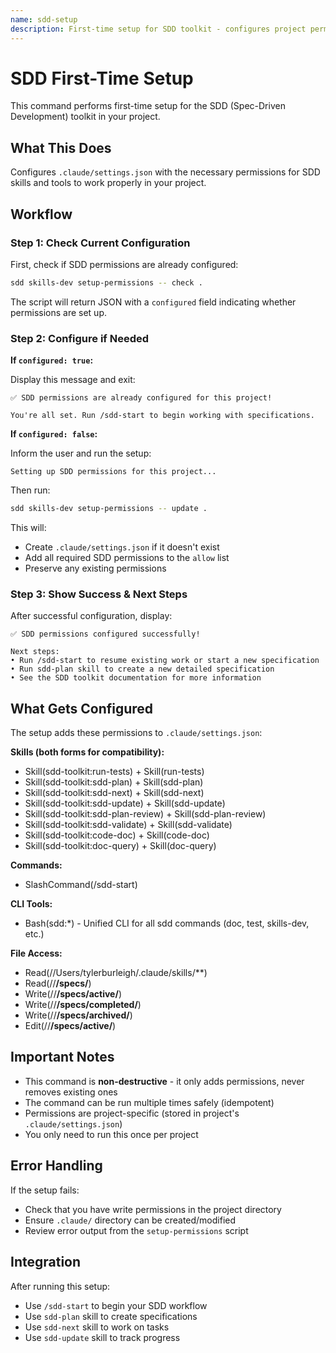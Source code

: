 ```yaml
---
name: sdd-setup
description: First-time setup for SDD toolkit - configures project permissions
---
```


# SDD First-Time Setup

This command performs first-time setup for the SDD (Spec-Driven Development) toolkit in your project.

## What This Does

Configures `.claude/settings.json` with the necessary permissions for SDD skills and tools to work properly in your project.

## Workflow

### Step 1: Check Current Configuration

First, check if SDD permissions are already configured:

```bash
sdd skills-dev setup-permissions -- check .
```

The script will return JSON with a `configured` field indicating whether permissions are set up.

### Step 2: Configure if Needed

**If `configured: true`:**

Display this message and exit:
```
✅ SDD permissions are already configured for this project!

You're all set. Run /sdd-start to begin working with specifications.
```

**If `configured: false`:**

Inform the user and run the setup:
```
Setting up SDD permissions for this project...
```

Then run:
```bash
sdd skills-dev setup-permissions -- update .
```

This will:
- Create `.claude/settings.json` if it doesn't exist
- Add all required SDD permissions to the `allow` list
- Preserve any existing permissions

### Step 3: Show Success & Next Steps

After successful configuration, display:
```
✅ SDD permissions configured successfully!

Next steps:
• Run /sdd-start to resume existing work or start a new specification
• Run sdd-plan skill to create a new detailed specification
• See the SDD toolkit documentation for more information
```

## What Gets Configured

The setup adds these permissions to `.claude/settings.json`:

**Skills (both forms for compatibility):**
- Skill(sdd-toolkit:run-tests) + Skill(run-tests)
- Skill(sdd-toolkit:sdd-plan) + Skill(sdd-plan)
- Skill(sdd-toolkit:sdd-next) + Skill(sdd-next)
- Skill(sdd-toolkit:sdd-update) + Skill(sdd-update)
- Skill(sdd-toolkit:sdd-plan-review) + Skill(sdd-plan-review)
- Skill(sdd-toolkit:sdd-validate) + Skill(sdd-validate)
- Skill(sdd-toolkit:code-doc) + Skill(code-doc)
- Skill(sdd-toolkit:doc-query) + Skill(doc-query)

**Commands:**
- SlashCommand(/sdd-start)

**CLI Tools:**
- Bash(sdd:*) - Unified CLI for all sdd commands (doc, test, skills-dev, etc.)

**File Access:**
- Read(//Users/tylerburleigh/.claude/skills/**)
- Read(//**/specs/**)
- Write(//**/specs/active/**)
- Write(//**/specs/completed/**)
- Write(//**/specs/archived/**)
- Edit(//**/specs/active/**)

## Important Notes

- This command is **non-destructive** - it only adds permissions, never removes existing ones
- The command can be run multiple times safely (idempotent)
- Permissions are project-specific (stored in project's `.claude/settings.json`)
- You only need to run this once per project

## Error Handling

If the setup fails:
- Check that you have write permissions in the project directory
- Ensure `.claude/` directory can be created/modified
- Review error output from the `setup-permissions` script

## Integration

After running this setup:
- Use `/sdd-start` to begin your SDD workflow
- Use `sdd-plan` skill to create specifications
- Use `sdd-next` skill to work on tasks
- Use `sdd-update` skill to track progress
